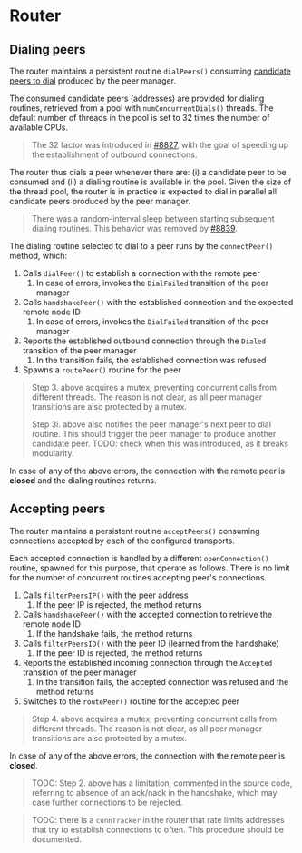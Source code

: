 # Router 

## Dialing peers

The router maintains a persistent routine `dialPeers()` consuming
[candidate peers to dial](./peer_manager.md#dialnext-transition)
produced by the peer manager.

The consumed candidate peers (addresses) are provided for dialing routines,
retrieved from a pool with `numConcurrentDials()` threads.
The default number of threads in the pool is set to 32 times the number of
available CPUs.

> The 32 factor was introduced in [#8827](https://github.com/tendermint/tendermint/pull/8827), 
> with the goal of speeding up the establishment of outbound connections.

The router thus dials a peer whenever there are: (i) a candidate peer to be
consumed and (ii) a dialing routine is available in the pool.
Given the size of the thread pool, the router is in practice is expected to
dial in parallel all candidate peers produced by the peer manager.

> There was a random-interval sleep between starting subsequent dialing
> routines. This behavior was removed by [#8839](https://github.com/tendermint/tendermint/pull/8839).

The dialing routine selected to dial to a peer runs by the `connectPeer()`
method, which:

1. Calls `dialPeer()` to establish a connection with the remote peer
   1. In case of errors, invokes the `DialFailed` transition of the peer manager
1. Calls `handshakePeer()` with the established connection and the expected remote node ID
   1. In case of errors, invokes the `DialFailed` transition of the peer manager
1. Reports the established outbound connection through the `Dialed` transition of the peer manager
   1. In the transition fails, the established connection was refused
1. Spawns a `routePeer()` routine for the peer

> Step 3. above acquires a mutex, preventing concurrent calls from different threads.
> The reason is not clear, as all peer manager transitions are also protected by a mutex.
>
> Step 3i. above also notifies the peer manager's next peer to dial routine.
> This should trigger the peer manager to produce another candidate peer.
> TODO: check when this was introduced, as it breaks modularity.

In case of any of the above errors, the connection with the remote peer is
**closed** and the dialing routines returns.

## Accepting peers

The router maintains a persistent routine `acceptPeers()` consuming connections
accepted by each of the configured transports.

Each accepted connection is handled by a different `openConnection()` routine,
spawned for this purpose, that operate as follows.
There is no limit for the number of concurrent routines accepting peer's connections.

1. Calls `filterPeersIP()` with the peer address
   1. If the peer IP is rejected, the method returns
1. Calls `handshakePeer()` with the accepted connection to retrieve the remote node ID
   1. If the handshake fails, the method returns
1. Calls `filterPeersID()` with the peer ID (learned from the handshake)
   1. If the peer ID is rejected, the method returns
1. Reports the established incoming connection through the `Accepted` transition of the peer manager
   1. In the transition fails, the accepted connection was refused and the method returns
1. Switches to the `routePeer()` routine for the accepted peer

> Step 4. above acquires a mutex, preventing concurrent calls from different threads.
> The reason is not clear, as all peer manager transitions are also protected by a mutex.

In case of any of the above errors, the connection with the remote peer is
**closed**.

> TODO: Step 2. above has a limitation, commented in the source code, referring
> to absence of an ack/nack in the handshake, which may case further
> connections to be rejected.

> TODO: there is a `connTracker` in the router that rate limits addresses that
> try to establish connections to often. This procedure should be documented.
